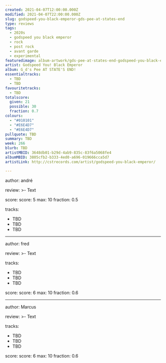 ```yaml
---
created: 2021-04-07T12:00:00.000Z
modified: 2021-04-07T22:00:00.000Z
slug: godspeed-you-black-emperor-gds-pee-at-states-end
type: reviews
tags:
  - 2020s
  - godspeed you black emperor
  - rock
  - post rock
  - avant garde
  - experimental
featuredimage: album-artwork/gds-pee-at-states-end-godspeed-you-black-emperor.jpg
artist: Godspeed You! Black Emperor
album: G_d's Pee AT STATE'S END!
essentialtracks:
  - TBD
  - TBD
favouritetracks:
  - TBD
totalscore:
  given: 21
  possible: 30
  fraction: 0.7
colours:
  - "#010101"
  - "#E6E4D7"
  - "#E6E4D7"
pullquote: TBD
summary: TBD
week: 266
blurb: TBD
artistMBID: 3648db01-b29d-4ab9-835c-83f6a5068fe4
albumMBID: 3805cfb2-b333-4ed0-a696-019666cca5d7
artistLink: http://cstrecords.com/artist/godspeed-you-black-emperor/

---
```


author: andré

review: >-
  Text

score:
  score: 5
  max: 10
  fraction: 0.5

tracks:
  - TBD
  - TBD
  - TBD

---

author: fred

review: >-
  Text

tracks:
  - TBD
  - TBD
  - TBD

score:
  score: 6
  max: 10
  fraction: 0.6

---

author: Marcus

review: >-
  Text

tracks:
  - TBD
  - TBD
  - TBD

score:
  score: 6
  max: 10
  fraction: 0.6
